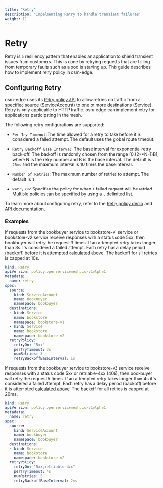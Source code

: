 ```yaml
---
title: "Retry"
description: "Impelmenting Retry to handle transient failures"
weight: 11
---
```


# Retry

Retry is a resiliency pattern that enables an application to shield transient issues from customers. This is done by retrying requests that are failing from temporary faults such as a pod is starting up. This guide describes how to implement retry policy in osm-edge.

## Configuring Retry

osm-edge uses its [Retry policy API][1] to allow retries on traffic from a specified source (ServiceAccount) to one or more destinations (Service). Retry is only applicable to HTTP traffic. osm-edge can implement retry for applications participating in the mesh.

The following retry configurations are supported:

- `Per Try Timeout`: The time allowed for a retry to take before it is considered a failed attempt. The default uses the global route timeout.

- `Retry Backoff Base Interval`: The base interval for exponential retry back-off. The backoff is randomly chosen from the range [0,(2**N-1)B], where N is the retry number and B is the base interval. The default is `25ms` and the maximum interval is 10 times the base interval.

- `Number of Retries`: The maximum number of retries to attempt. The default is `1`.

- `Retry On`: Specifies the policy for when a failed request will be retried. Multiple policies can be specified by using a `,` delimited list.

To learn more about configuring retry, refer to the [Retry policy demo](/docs/demos/retry_policy) and [API documentation][1].

### Examples
If requests from the bookbuyer service to bookstore-v1 service or bookstore-v2 service receive responses with a status code 5xx, then bookbuyer will retry the request 3 times. If an attempted retry takes longer than 3s it's considered a failed attempt. Each retry has a delay period (backoff) before it is attempted [calculated above](#configuring-retry). The backoff for all retries is capped at 10s.
```yaml
kind: Retry
apiVersion: policy.openservicemesh.io/v1alpha1
metadata:
  name: retry
spec:
  source:
    kind: ServiceAccount
    name: bookbuyer
    namespace: bookbuyer
  destinations:
  - kind: Service
    name: bookstore
    namespace: bookstore-v1
  - kind: Service
    name: bookstore
    namespace: bookstore-v2
  retryPolicy:
    retryOn: "5xx"
    perTryTimeout: 3s
    numRetries: 3
    retryBackoffBaseInterval: 1s
```

If requests from the bookbuyer service to bookstore-v2 service receive responses with a status code 5xx or retriable-4xx (409), then bookbuyer will retry the request 5 times. If an attempted retry takes longer than 4s it's considered a failed attempt. Each retry has a delay period (backoff) before it is attempted [calculated above](#configuring-retry). The backoff for all retries is capped at 20ms.
```yaml
kind: Retry
apiVersion: policy.openservicemesh.io/v1alpha1
metadata:
  name: retry
spec:
  source:
    kind: ServiceAccount
    name: bookbuyer
    namespace: bookbuyer
  destinations:
  - kind: Service
    name: bookstore
    namespace: bookstore-v2
  retryPolicy:
    retryOn: "5xx,retriable-4xx"
    perTryTimeout: 4s
    numRetries: 5
    retryBackoffBaseInterval: 2ms
```

[1]: /docs/api_reference/policy/v1alpha1/#policy.openservicemesh.io/v1alpha1.RetrySpec